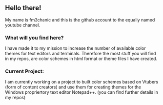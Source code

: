 ## Hello there!
My name is fm3chanic and this is the github account to the equally named youtube channel.

### What will you find here?
I have made it to my mission to increase the number of available color themes for text editors and terminals. Therefore the most stuff you will find in my repos, are color schemes in html format or theme files I have created.

### Current Project:
I am currently working on a project to built color schemes based on Vtubers (form of content creators) and use them for creating themes for the Windows propriertory text editor Notepad++. (you can find further details in my repos)